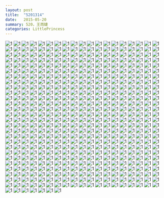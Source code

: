 ```yaml
---
layout: post
title:  "5201314"
date:   2015-05-20 
summary: 520，王雨婕
categories: LittlePrincess
---
```

![1](https://github.com/ironicstone/ironicstone.github.io/raw/master/image/movie-shots/1%20(1).jpg)
![1](https://github.com/ironicstone/ironicstone.github.io/raw/master/image/movie-shots/1%20(10).jpg)
![1](https://github.com/ironicstone/ironicstone.github.io/raw/master/image/movie-shots/1%20(100).jpg)
![1](https://github.com/ironicstone/ironicstone.github.io/raw/master/image/movie-shots/1%20(101).jpg)
![1](https://github.com/ironicstone/ironicstone.github.io/raw/master/image/movie-shots/1%20(102).jpg)
![1](https://github.com/ironicstone/ironicstone.github.io/raw/master/image/movie-shots/1%20(103).jpg)
![1](https://github.com/ironicstone/ironicstone.github.io/raw/master/image/movie-shots/1%20(104).jpg)
![1](https://github.com/ironicstone/ironicstone.github.io/raw/master/image/movie-shots/1%20(105).jpg)
![1](https://github.com/ironicstone/ironicstone.github.io/raw/master/image/movie-shots/1%20(106).jpg)
![1](https://github.com/ironicstone/ironicstone.github.io/raw/master/image/movie-shots/1%20(107).jpg)
![1](https://github.com/ironicstone/ironicstone.github.io/raw/master/image/movie-shots/1%20(108).jpg)
![1](https://github.com/ironicstone/ironicstone.github.io/raw/master/image/movie-shots/1%20(109).jpg)
![1](https://github.com/ironicstone/ironicstone.github.io/raw/master/image/movie-shots/1%20(11).jpg)
![1](https://github.com/ironicstone/ironicstone.github.io/raw/master/image/movie-shots/1%20(110).jpg)
![1](https://github.com/ironicstone/ironicstone.github.io/raw/master/image/movie-shots/1%20(111).jpg)
![1](https://github.com/ironicstone/ironicstone.github.io/raw/master/image/movie-shots/1%20(112).jpg)
![1](https://github.com/ironicstone/ironicstone.github.io/raw/master/image/movie-shots/1%20(113).jpg)
![1](https://github.com/ironicstone/ironicstone.github.io/raw/master/image/movie-shots/1%20(114).jpg)
![1](https://github.com/ironicstone/ironicstone.github.io/raw/master/image/movie-shots/1%20(115).jpg)
![1](https://github.com/ironicstone/ironicstone.github.io/raw/master/image/movie-shots/1%20(116).jpg)
![1](https://github.com/ironicstone/ironicstone.github.io/raw/master/image/movie-shots/1%20(117).jpg)
![1](https://github.com/ironicstone/ironicstone.github.io/raw/master/image/movie-shots/1%20(118).jpg)
![1](https://github.com/ironicstone/ironicstone.github.io/raw/master/image/movie-shots/1%20(119).jpg)
![1](https://github.com/ironicstone/ironicstone.github.io/raw/master/image/movie-shots/1%20(12).jpg)
![1](https://github.com/ironicstone/ironicstone.github.io/raw/master/image/movie-shots/1%20(120).jpg)
![1](https://github.com/ironicstone/ironicstone.github.io/raw/master/image/movie-shots/1%20(121).jpg)
![1](https://github.com/ironicstone/ironicstone.github.io/raw/master/image/movie-shots/1%20(122).jpg)
![1](https://github.com/ironicstone/ironicstone.github.io/raw/master/image/movie-shots/1%20(123).jpg)
![1](https://github.com/ironicstone/ironicstone.github.io/raw/master/image/movie-shots/1%20(124).jpg)
![1](https://github.com/ironicstone/ironicstone.github.io/raw/master/image/movie-shots/1%20(125).jpg)
![1](https://github.com/ironicstone/ironicstone.github.io/raw/master/image/movie-shots/1%20(126).jpg)
![1](https://github.com/ironicstone/ironicstone.github.io/raw/master/image/movie-shots/1%20(127).jpg)
![1](https://github.com/ironicstone/ironicstone.github.io/raw/master/image/movie-shots/1%20(128).jpg)
![1](https://github.com/ironicstone/ironicstone.github.io/raw/master/image/movie-shots/1%20(129).jpg)
![1](https://github.com/ironicstone/ironicstone.github.io/raw/master/image/movie-shots/1%20(13).jpg)
![1](https://github.com/ironicstone/ironicstone.github.io/raw/master/image/movie-shots/1%20(130).jpg)
![1](https://github.com/ironicstone/ironicstone.github.io/raw/master/image/movie-shots/1%20(131).jpg)
![1](https://github.com/ironicstone/ironicstone.github.io/raw/master/image/movie-shots/1%20(132).jpg)
![1](https://github.com/ironicstone/ironicstone.github.io/raw/master/image/movie-shots/1%20(133).jpg)
![1](https://github.com/ironicstone/ironicstone.github.io/raw/master/image/movie-shots/1%20(134).jpg)
![1](https://github.com/ironicstone/ironicstone.github.io/raw/master/image/movie-shots/1%20(135).jpg)
![1](https://github.com/ironicstone/ironicstone.github.io/raw/master/image/movie-shots/1%20(136).jpg)
![1](https://github.com/ironicstone/ironicstone.github.io/raw/master/image/movie-shots/1%20(137).jpg)
![1](https://github.com/ironicstone/ironicstone.github.io/raw/master/image/movie-shots/1%20(138).jpg)
![1](https://github.com/ironicstone/ironicstone.github.io/raw/master/image/movie-shots/1%20(139).jpg)
![1](https://github.com/ironicstone/ironicstone.github.io/raw/master/image/movie-shots/1%20(14).jpg)
![1](https://github.com/ironicstone/ironicstone.github.io/raw/master/image/movie-shots/1%20(140).jpg)
![1](https://github.com/ironicstone/ironicstone.github.io/raw/master/image/movie-shots/1%20(141).jpg)
![1](https://github.com/ironicstone/ironicstone.github.io/raw/master/image/movie-shots/1%20(142).jpg)
![1](https://github.com/ironicstone/ironicstone.github.io/raw/master/image/movie-shots/1%20(143).jpg)
![1](https://github.com/ironicstone/ironicstone.github.io/raw/master/image/movie-shots/1%20(144).jpg)
![1](https://github.com/ironicstone/ironicstone.github.io/raw/master/image/movie-shots/1%20(145).jpg)
![1](https://github.com/ironicstone/ironicstone.github.io/raw/master/image/movie-shots/1%20(146).jpg)
![1](https://github.com/ironicstone/ironicstone.github.io/raw/master/image/movie-shots/1%20(147).jpg)
![1](https://github.com/ironicstone/ironicstone.github.io/raw/master/image/movie-shots/1%20(148).jpg)
![1](https://github.com/ironicstone/ironicstone.github.io/raw/master/image/movie-shots/1%20(149).jpg)
![1](https://github.com/ironicstone/ironicstone.github.io/raw/master/image/movie-shots/1%20(15).jpg)
![1](https://github.com/ironicstone/ironicstone.github.io/raw/master/image/movie-shots/1%20(150).jpg)
![1](https://github.com/ironicstone/ironicstone.github.io/raw/master/image/movie-shots/1%20(151).jpg)
![1](https://github.com/ironicstone/ironicstone.github.io/raw/master/image/movie-shots/1%20(152).jpg)
![1](https://github.com/ironicstone/ironicstone.github.io/raw/master/image/movie-shots/1%20(153).jpg)
![1](https://github.com/ironicstone/ironicstone.github.io/raw/master/image/movie-shots/1%20(154).jpg)
![1](https://github.com/ironicstone/ironicstone.github.io/raw/master/image/movie-shots/1%20(155).jpg)
![1](https://github.com/ironicstone/ironicstone.github.io/raw/master/image/movie-shots/1%20(156).jpg)
![1](https://github.com/ironicstone/ironicstone.github.io/raw/master/image/movie-shots/1%20(157).jpg)
![1](https://github.com/ironicstone/ironicstone.github.io/raw/master/image/movie-shots/1%20(158).jpg)
![1](https://github.com/ironicstone/ironicstone.github.io/raw/master/image/movie-shots/1%20(159).jpg)
![1](https://github.com/ironicstone/ironicstone.github.io/raw/master/image/movie-shots/1%20(16).jpg)
![1](https://github.com/ironicstone/ironicstone.github.io/raw/master/image/movie-shots/1%20(160).jpg)
![1](https://github.com/ironicstone/ironicstone.github.io/raw/master/image/movie-shots/1%20(161).jpg)
![1](https://github.com/ironicstone/ironicstone.github.io/raw/master/image/movie-shots/1%20(162).jpg)
![1](https://github.com/ironicstone/ironicstone.github.io/raw/master/image/movie-shots/1%20(163).jpg)
![1](https://github.com/ironicstone/ironicstone.github.io/raw/master/image/movie-shots/1%20(164).jpg)
![1](https://github.com/ironicstone/ironicstone.github.io/raw/master/image/movie-shots/1%20(165).jpg)
![1](https://github.com/ironicstone/ironicstone.github.io/raw/master/image/movie-shots/1%20(166).jpg)
![1](https://github.com/ironicstone/ironicstone.github.io/raw/master/image/movie-shots/1%20(167).jpg)
![1](https://github.com/ironicstone/ironicstone.github.io/raw/master/image/movie-shots/1%20(168).jpg)
![1](https://github.com/ironicstone/ironicstone.github.io/raw/master/image/movie-shots/1%20(169).jpg)
![1](https://github.com/ironicstone/ironicstone.github.io/raw/master/image/movie-shots/1%20(17).jpg)
![1](https://github.com/ironicstone/ironicstone.github.io/raw/master/image/movie-shots/1%20(170).jpg)
![1](https://github.com/ironicstone/ironicstone.github.io/raw/master/image/movie-shots/1%20(171).jpg)
![1](https://github.com/ironicstone/ironicstone.github.io/raw/master/image/movie-shots/1%20(172).jpg)
![1](https://github.com/ironicstone/ironicstone.github.io/raw/master/image/movie-shots/1%20(173).jpg)
![1](https://github.com/ironicstone/ironicstone.github.io/raw/master/image/movie-shots/1%20(174).jpg)
![1](https://github.com/ironicstone/ironicstone.github.io/raw/master/image/movie-shots/1%20(175).jpg)
![1](https://github.com/ironicstone/ironicstone.github.io/raw/master/image/movie-shots/1%20(176).jpg)
![1](https://github.com/ironicstone/ironicstone.github.io/raw/master/image/movie-shots/1%20(177).jpg)
![1](https://github.com/ironicstone/ironicstone.github.io/raw/master/image/movie-shots/1%20(178).jpg)
![1](https://github.com/ironicstone/ironicstone.github.io/raw/master/image/movie-shots/1%20(179).jpg)
![1](https://github.com/ironicstone/ironicstone.github.io/raw/master/image/movie-shots/1%20(18).jpg)
![1](https://github.com/ironicstone/ironicstone.github.io/raw/master/image/movie-shots/1%20(180).jpg)
![1](https://github.com/ironicstone/ironicstone.github.io/raw/master/image/movie-shots/1%20(181).jpg)
![1](https://github.com/ironicstone/ironicstone.github.io/raw/master/image/movie-shots/1%20(182).jpg)
![1](https://github.com/ironicstone/ironicstone.github.io/raw/master/image/movie-shots/1%20(183).jpg)
![1](https://github.com/ironicstone/ironicstone.github.io/raw/master/image/movie-shots/1%20(184).jpg)
![1](https://github.com/ironicstone/ironicstone.github.io/raw/master/image/movie-shots/1%20(185).jpg)
![1](https://github.com/ironicstone/ironicstone.github.io/raw/master/image/movie-shots/1%20(186).jpg)
![1](https://github.com/ironicstone/ironicstone.github.io/raw/master/image/movie-shots/1%20(187).jpg)
![1](https://github.com/ironicstone/ironicstone.github.io/raw/master/image/movie-shots/1%20(188).jpg)
![1](https://github.com/ironicstone/ironicstone.github.io/raw/master/image/movie-shots/1%20(189).jpg)
![1](https://github.com/ironicstone/ironicstone.github.io/raw/master/image/movie-shots/1%20(19).jpg)
![1](https://github.com/ironicstone/ironicstone.github.io/raw/master/image/movie-shots/1%20(190).jpg)
![1](https://github.com/ironicstone/ironicstone.github.io/raw/master/image/movie-shots/1%20(191).jpg)
![1](https://github.com/ironicstone/ironicstone.github.io/raw/master/image/movie-shots/1%20(192).jpg)
![1](https://github.com/ironicstone/ironicstone.github.io/raw/master/image/movie-shots/1%20(193).jpg)
![1](https://github.com/ironicstone/ironicstone.github.io/raw/master/image/movie-shots/1%20(194).jpg)
![1](https://github.com/ironicstone/ironicstone.github.io/raw/master/image/movie-shots/1%20(195).jpg)
![1](https://github.com/ironicstone/ironicstone.github.io/raw/master/image/movie-shots/1%20(196).jpg)
![1](https://github.com/ironicstone/ironicstone.github.io/raw/master/image/movie-shots/1%20(197).jpg)
![1](https://github.com/ironicstone/ironicstone.github.io/raw/master/image/movie-shots/1%20(198).jpg)
![1](https://github.com/ironicstone/ironicstone.github.io/raw/master/image/movie-shots/1%20(199).jpg)
![1](https://github.com/ironicstone/ironicstone.github.io/raw/master/image/movie-shots/1%20(2).jpg)
![1](https://github.com/ironicstone/ironicstone.github.io/raw/master/image/movie-shots/1%20(20).jpg)
![1](https://github.com/ironicstone/ironicstone.github.io/raw/master/image/movie-shots/1%20(200).jpg)
![1](https://github.com/ironicstone/ironicstone.github.io/raw/master/image/movie-shots/1%20(201).jpg)
![1](https://github.com/ironicstone/ironicstone.github.io/raw/master/image/movie-shots/1%20(202).jpg)
![1](https://github.com/ironicstone/ironicstone.github.io/raw/master/image/movie-shots/1%20(203).jpg)
![1](https://github.com/ironicstone/ironicstone.github.io/raw/master/image/movie-shots/1%20(204).jpg)
![1](https://github.com/ironicstone/ironicstone.github.io/raw/master/image/movie-shots/1%20(205).jpg)
![1](https://github.com/ironicstone/ironicstone.github.io/raw/master/image/movie-shots/1%20(206).jpg)
![1](https://github.com/ironicstone/ironicstone.github.io/raw/master/image/movie-shots/1%20(207).jpg)
![1](https://github.com/ironicstone/ironicstone.github.io/raw/master/image/movie-shots/1%20(208).jpg)
![1](https://github.com/ironicstone/ironicstone.github.io/raw/master/image/movie-shots/1%20(209).jpg)
![1](https://github.com/ironicstone/ironicstone.github.io/raw/master/image/movie-shots/1%20(21).jpg)
![1](https://github.com/ironicstone/ironicstone.github.io/raw/master/image/movie-shots/1%20(210).jpg)
![1](https://github.com/ironicstone/ironicstone.github.io/raw/master/image/movie-shots/1%20(211).jpg)
![1](https://github.com/ironicstone/ironicstone.github.io/raw/master/image/movie-shots/1%20(212).jpg)
![1](https://github.com/ironicstone/ironicstone.github.io/raw/master/image/movie-shots/1%20(213).jpg)
![1](https://github.com/ironicstone/ironicstone.github.io/raw/master/image/movie-shots/1%20(214).jpg)
![1](https://github.com/ironicstone/ironicstone.github.io/raw/master/image/movie-shots/1%20(215).jpg)
![1](https://github.com/ironicstone/ironicstone.github.io/raw/master/image/movie-shots/1%20(216).jpg)
![1](https://github.com/ironicstone/ironicstone.github.io/raw/master/image/movie-shots/1%20(217).jpg)
![1](https://github.com/ironicstone/ironicstone.github.io/raw/master/image/movie-shots/1%20(218).jpg)
![1](https://github.com/ironicstone/ironicstone.github.io/raw/master/image/movie-shots/1%20(219).jpg)
![1](https://github.com/ironicstone/ironicstone.github.io/raw/master/image/movie-shots/1%20(22).jpg)
![1](https://github.com/ironicstone/ironicstone.github.io/raw/master/image/movie-shots/1%20(220).jpg)
![1](https://github.com/ironicstone/ironicstone.github.io/raw/master/image/movie-shots/1%20(221).jpg)
![1](https://github.com/ironicstone/ironicstone.github.io/raw/master/image/movie-shots/1%20(222).jpg)
![1](https://github.com/ironicstone/ironicstone.github.io/raw/master/image/movie-shots/1%20(223).jpg)
![1](https://github.com/ironicstone/ironicstone.github.io/raw/master/image/movie-shots/1%20(224).jpg)
![1](https://github.com/ironicstone/ironicstone.github.io/raw/master/image/movie-shots/1%20(225).jpg)
![1](https://github.com/ironicstone/ironicstone.github.io/raw/master/image/movie-shots/1%20(226).jpg)
![1](https://github.com/ironicstone/ironicstone.github.io/raw/master/image/movie-shots/1%20(227).jpg)
![1](https://github.com/ironicstone/ironicstone.github.io/raw/master/image/movie-shots/1%20(228).jpg)
![1](https://github.com/ironicstone/ironicstone.github.io/raw/master/image/movie-shots/1%20(229).jpg)
![1](https://github.com/ironicstone/ironicstone.github.io/raw/master/image/movie-shots/1%20(23).jpg)
![1](https://github.com/ironicstone/ironicstone.github.io/raw/master/image/movie-shots/1%20(230).jpg)
![1](https://github.com/ironicstone/ironicstone.github.io/raw/master/image/movie-shots/1%20(231).jpg)
![1](https://github.com/ironicstone/ironicstone.github.io/raw/master/image/movie-shots/1%20(232).jpg)
![1](https://github.com/ironicstone/ironicstone.github.io/raw/master/image/movie-shots/1%20(233).jpg)
![1](https://github.com/ironicstone/ironicstone.github.io/raw/master/image/movie-shots/1%20(234).jpg)
![1](https://github.com/ironicstone/ironicstone.github.io/raw/master/image/movie-shots/1%20(235).jpg)
![1](https://github.com/ironicstone/ironicstone.github.io/raw/master/image/movie-shots/1%20(236).jpg)
![1](https://github.com/ironicstone/ironicstone.github.io/raw/master/image/movie-shots/1%20(237).jpg)
![1](https://github.com/ironicstone/ironicstone.github.io/raw/master/image/movie-shots/1%20(238).jpg)
![1](https://github.com/ironicstone/ironicstone.github.io/raw/master/image/movie-shots/1%20(239).jpg)
![1](https://github.com/ironicstone/ironicstone.github.io/raw/master/image/movie-shots/1%20(24).jpg)
![1](https://github.com/ironicstone/ironicstone.github.io/raw/master/image/movie-shots/1%20(240).jpg)
![1](https://github.com/ironicstone/ironicstone.github.io/raw/master/image/movie-shots/1%20(241).jpg)
![1](https://github.com/ironicstone/ironicstone.github.io/raw/master/image/movie-shots/1%20(242).jpg)
![1](https://github.com/ironicstone/ironicstone.github.io/raw/master/image/movie-shots/1%20(243).jpg)
![1](https://github.com/ironicstone/ironicstone.github.io/raw/master/image/movie-shots/1%20(244).jpg)
![1](https://github.com/ironicstone/ironicstone.github.io/raw/master/image/movie-shots/1%20(245).jpg)
![1](https://github.com/ironicstone/ironicstone.github.io/raw/master/image/movie-shots/1%20(246).jpg)
![1](https://github.com/ironicstone/ironicstone.github.io/raw/master/image/movie-shots/1%20(247).jpg)
![1](https://github.com/ironicstone/ironicstone.github.io/raw/master/image/movie-shots/1%20(248).jpg)
![1](https://github.com/ironicstone/ironicstone.github.io/raw/master/image/movie-shots/1%20(249).jpg)
![1](https://github.com/ironicstone/ironicstone.github.io/raw/master/image/movie-shots/1%20(25).jpg)
![1](https://github.com/ironicstone/ironicstone.github.io/raw/master/image/movie-shots/1%20(250).jpg)
![1](https://github.com/ironicstone/ironicstone.github.io/raw/master/image/movie-shots/1%20(251).jpg)
![1](https://github.com/ironicstone/ironicstone.github.io/raw/master/image/movie-shots/1%20(252).jpg)
![1](https://github.com/ironicstone/ironicstone.github.io/raw/master/image/movie-shots/1%20(253).jpg)
![1](https://github.com/ironicstone/ironicstone.github.io/raw/master/image/movie-shots/1%20(254).jpg)
![1](https://github.com/ironicstone/ironicstone.github.io/raw/master/image/movie-shots/1%20(255).jpg)
![1](https://github.com/ironicstone/ironicstone.github.io/raw/master/image/movie-shots/1%20(256).jpg)
![1](https://github.com/ironicstone/ironicstone.github.io/raw/master/image/movie-shots/1%20(257).jpg)
![1](https://github.com/ironicstone/ironicstone.github.io/raw/master/image/movie-shots/1%20(258).jpg)
![1](https://github.com/ironicstone/ironicstone.github.io/raw/master/image/movie-shots/1%20(259).jpg)
![1](https://github.com/ironicstone/ironicstone.github.io/raw/master/image/movie-shots/1%20(26).jpg)
![1](https://github.com/ironicstone/ironicstone.github.io/raw/master/image/movie-shots/1%20(260).jpg)
![1](https://github.com/ironicstone/ironicstone.github.io/raw/master/image/movie-shots/1%20(261).jpg)
![1](https://github.com/ironicstone/ironicstone.github.io/raw/master/image/movie-shots/1%20(262).jpg)
![1](https://github.com/ironicstone/ironicstone.github.io/raw/master/image/movie-shots/1%20(263).jpg)
![1](https://github.com/ironicstone/ironicstone.github.io/raw/master/image/movie-shots/1%20(264).jpg)
![1](https://github.com/ironicstone/ironicstone.github.io/raw/master/image/movie-shots/1%20(265).jpg)
![1](https://github.com/ironicstone/ironicstone.github.io/raw/master/image/movie-shots/1%20(266).jpg)
![1](https://github.com/ironicstone/ironicstone.github.io/raw/master/image/movie-shots/1%20(267).jpg)
![1](https://github.com/ironicstone/ironicstone.github.io/raw/master/image/movie-shots/1%20(268).jpg)
![1](https://github.com/ironicstone/ironicstone.github.io/raw/master/image/movie-shots/1%20(269).jpg)
![1](https://github.com/ironicstone/ironicstone.github.io/raw/master/image/movie-shots/1%20(27).jpg)
![1](https://github.com/ironicstone/ironicstone.github.io/raw/master/image/movie-shots/1%20(270).jpg)
![1](https://github.com/ironicstone/ironicstone.github.io/raw/master/image/movie-shots/1%20(271).jpg)
![1](https://github.com/ironicstone/ironicstone.github.io/raw/master/image/movie-shots/1%20(272).jpg)
![1](https://github.com/ironicstone/ironicstone.github.io/raw/master/image/movie-shots/1%20(273).jpg)
![1](https://github.com/ironicstone/ironicstone.github.io/raw/master/image/movie-shots/1%20(274).jpg)
![1](https://github.com/ironicstone/ironicstone.github.io/raw/master/image/movie-shots/1%20(275).jpg)
![1](https://github.com/ironicstone/ironicstone.github.io/raw/master/image/movie-shots/1%20(276).jpg)
![1](https://github.com/ironicstone/ironicstone.github.io/raw/master/image/movie-shots/1%20(277).jpg)
![1](https://github.com/ironicstone/ironicstone.github.io/raw/master/image/movie-shots/1%20(278).jpg)
![1](https://github.com/ironicstone/ironicstone.github.io/raw/master/image/movie-shots/1%20(279).jpg)
![1](https://github.com/ironicstone/ironicstone.github.io/raw/master/image/movie-shots/1%20(28).jpg)
![1](https://github.com/ironicstone/ironicstone.github.io/raw/master/image/movie-shots/1%20(280).jpg)
![1](https://github.com/ironicstone/ironicstone.github.io/raw/master/image/movie-shots/1%20(281).jpg)
![1](https://github.com/ironicstone/ironicstone.github.io/raw/master/image/movie-shots/1%20(282).jpg)
![1](https://github.com/ironicstone/ironicstone.github.io/raw/master/image/movie-shots/1%20(283).jpg)
![1](https://github.com/ironicstone/ironicstone.github.io/raw/master/image/movie-shots/1%20(284).jpg)
![1](https://github.com/ironicstone/ironicstone.github.io/raw/master/image/movie-shots/1%20(285).jpg)
![1](https://github.com/ironicstone/ironicstone.github.io/raw/master/image/movie-shots/1%20(286).jpg)
![1](https://github.com/ironicstone/ironicstone.github.io/raw/master/image/movie-shots/1%20(287).jpg)
![1](https://github.com/ironicstone/ironicstone.github.io/raw/master/image/movie-shots/1%20(288).jpg)
![1](https://github.com/ironicstone/ironicstone.github.io/raw/master/image/movie-shots/1%20(289).jpg)
![1](https://github.com/ironicstone/ironicstone.github.io/raw/master/image/movie-shots/1%20(29).jpg)
![1](https://github.com/ironicstone/ironicstone.github.io/raw/master/image/movie-shots/1%20(290).jpg)
![1](https://github.com/ironicstone/ironicstone.github.io/raw/master/image/movie-shots/1%20(291).jpg)
![1](https://github.com/ironicstone/ironicstone.github.io/raw/master/image/movie-shots/1%20(292).jpg)
![1](https://github.com/ironicstone/ironicstone.github.io/raw/master/image/movie-shots/1%20(293).jpg)
![1](https://github.com/ironicstone/ironicstone.github.io/raw/master/image/movie-shots/1%20(294).jpg)
![1](https://github.com/ironicstone/ironicstone.github.io/raw/master/image/movie-shots/1%20(295).jpg)
![1](https://github.com/ironicstone/ironicstone.github.io/raw/master/image/movie-shots/1%20(296).jpg)
![1](https://github.com/ironicstone/ironicstone.github.io/raw/master/image/movie-shots/1%20(297).jpg)
![1](https://github.com/ironicstone/ironicstone.github.io/raw/master/image/movie-shots/1%20(298).jpg)
![1](https://github.com/ironicstone/ironicstone.github.io/raw/master/image/movie-shots/1%20(299).jpg)
![1](https://github.com/ironicstone/ironicstone.github.io/raw/master/image/movie-shots/1%20(3).jpg)
![1](https://github.com/ironicstone/ironicstone.github.io/raw/master/image/movie-shots/1%20(30).jpg)
![1](https://github.com/ironicstone/ironicstone.github.io/raw/master/image/movie-shots/1%20(300).jpg)
![1](https://github.com/ironicstone/ironicstone.github.io/raw/master/image/movie-shots/1%20(301).jpg)
![1](https://github.com/ironicstone/ironicstone.github.io/raw/master/image/movie-shots/1%20(302).jpg)
![1](https://github.com/ironicstone/ironicstone.github.io/raw/master/image/movie-shots/1%20(303).jpg)
![1](https://github.com/ironicstone/ironicstone.github.io/raw/master/image/movie-shots/1%20(304).jpg)
![1](https://github.com/ironicstone/ironicstone.github.io/raw/master/image/movie-shots/1%20(305).jpg)
![1](https://github.com/ironicstone/ironicstone.github.io/raw/master/image/movie-shots/1%20(306).jpg)
![1](https://github.com/ironicstone/ironicstone.github.io/raw/master/image/movie-shots/1%20(307).jpg)
![1](https://github.com/ironicstone/ironicstone.github.io/raw/master/image/movie-shots/1%20(308).jpg)
![1](https://github.com/ironicstone/ironicstone.github.io/raw/master/image/movie-shots/1%20(309).jpg)
![1](https://github.com/ironicstone/ironicstone.github.io/raw/master/image/movie-shots/1%20(31).jpg)
![1](https://github.com/ironicstone/ironicstone.github.io/raw/master/image/movie-shots/1%20(310).jpg)
![1](https://github.com/ironicstone/ironicstone.github.io/raw/master/image/movie-shots/1%20(311).jpg)
![1](https://github.com/ironicstone/ironicstone.github.io/raw/master/image/movie-shots/1%20(312).jpg)
![1](https://github.com/ironicstone/ironicstone.github.io/raw/master/image/movie-shots/1%20(313).jpg)
![1](https://github.com/ironicstone/ironicstone.github.io/raw/master/image/movie-shots/1%20(314).jpg)
![1](https://github.com/ironicstone/ironicstone.github.io/raw/master/image/movie-shots/1%20(315).jpg)
![1](https://github.com/ironicstone/ironicstone.github.io/raw/master/image/movie-shots/1%20(316).jpg)
![1](https://github.com/ironicstone/ironicstone.github.io/raw/master/image/movie-shots/1%20(317).jpg)
![1](https://github.com/ironicstone/ironicstone.github.io/raw/master/image/movie-shots/1%20(318).jpg)
![1](https://github.com/ironicstone/ironicstone.github.io/raw/master/image/movie-shots/1%20(319).jpg)
![1](https://github.com/ironicstone/ironicstone.github.io/raw/master/image/movie-shots/1%20(32).jpg)
![1](https://github.com/ironicstone/ironicstone.github.io/raw/master/image/movie-shots/1%20(320).jpg)
![1](https://github.com/ironicstone/ironicstone.github.io/raw/master/image/movie-shots/1%20(321).jpg)
![1](https://github.com/ironicstone/ironicstone.github.io/raw/master/image/movie-shots/1%20(322).jpg)
![1](https://github.com/ironicstone/ironicstone.github.io/raw/master/image/movie-shots/1%20(323).jpg)
![1](https://github.com/ironicstone/ironicstone.github.io/raw/master/image/movie-shots/1%20(324).jpg)
![1](https://github.com/ironicstone/ironicstone.github.io/raw/master/image/movie-shots/1%20(325).jpg)
![1](https://github.com/ironicstone/ironicstone.github.io/raw/master/image/movie-shots/1%20(326).jpg)
![1](https://github.com/ironicstone/ironicstone.github.io/raw/master/image/movie-shots/1%20(327).jpg)
![1](https://github.com/ironicstone/ironicstone.github.io/raw/master/image/movie-shots/1%20(328).jpg)
![1](https://github.com/ironicstone/ironicstone.github.io/raw/master/image/movie-shots/1%20(329).jpg)
![1](https://github.com/ironicstone/ironicstone.github.io/raw/master/image/movie-shots/1%20(33).jpg)
![1](https://github.com/ironicstone/ironicstone.github.io/raw/master/image/movie-shots/1%20(330).jpg)
![1](https://github.com/ironicstone/ironicstone.github.io/raw/master/image/movie-shots/1%20(331).jpg)
![1](https://github.com/ironicstone/ironicstone.github.io/raw/master/image/movie-shots/1%20(332).jpg)
![1](https://github.com/ironicstone/ironicstone.github.io/raw/master/image/movie-shots/1%20(333).jpg)
![1](https://github.com/ironicstone/ironicstone.github.io/raw/master/image/movie-shots/1%20(334).jpg)
![1](https://github.com/ironicstone/ironicstone.github.io/raw/master/image/movie-shots/1%20(335).jpg)
![1](https://github.com/ironicstone/ironicstone.github.io/raw/master/image/movie-shots/1%20(336).jpg)
![1](https://github.com/ironicstone/ironicstone.github.io/raw/master/image/movie-shots/1%20(337).jpg)
![1](https://github.com/ironicstone/ironicstone.github.io/raw/master/image/movie-shots/1%20(338).jpg)
![1](https://github.com/ironicstone/ironicstone.github.io/raw/master/image/movie-shots/1%20(339).jpg)
![1](https://github.com/ironicstone/ironicstone.github.io/raw/master/image/movie-shots/1%20(34).jpg)
![1](https://github.com/ironicstone/ironicstone.github.io/raw/master/image/movie-shots/1%20(340).jpg)
![1](https://github.com/ironicstone/ironicstone.github.io/raw/master/image/movie-shots/1%20(341).jpg)
![1](https://github.com/ironicstone/ironicstone.github.io/raw/master/image/movie-shots/1%20(342).jpg)
![1](https://github.com/ironicstone/ironicstone.github.io/raw/master/image/movie-shots/1%20(343).jpg)
![1](https://github.com/ironicstone/ironicstone.github.io/raw/master/image/movie-shots/1%20(344).jpg)
![1](https://github.com/ironicstone/ironicstone.github.io/raw/master/image/movie-shots/1%20(345).jpg)
![1](https://github.com/ironicstone/ironicstone.github.io/raw/master/image/movie-shots/1%20(346).jpg)
![1](https://github.com/ironicstone/ironicstone.github.io/raw/master/image/movie-shots/1%20(347).jpg)
![1](https://github.com/ironicstone/ironicstone.github.io/raw/master/image/movie-shots/1%20(348).jpg)
![1](https://github.com/ironicstone/ironicstone.github.io/raw/master/image/movie-shots/1%20(349).jpg)
![1](https://github.com/ironicstone/ironicstone.github.io/raw/master/image/movie-shots/1%20(35).jpg)
![1](https://github.com/ironicstone/ironicstone.github.io/raw/master/image/movie-shots/1%20(350).jpg)
![1](https://github.com/ironicstone/ironicstone.github.io/raw/master/image/movie-shots/1%20(351).jpg)
![1](https://github.com/ironicstone/ironicstone.github.io/raw/master/image/movie-shots/1%20(352).jpg)
![1](https://github.com/ironicstone/ironicstone.github.io/raw/master/image/movie-shots/1%20(353).jpg)
![1](https://github.com/ironicstone/ironicstone.github.io/raw/master/image/movie-shots/1%20(354).jpg)
![1](https://github.com/ironicstone/ironicstone.github.io/raw/master/image/movie-shots/1%20(355).jpg)
![1](https://github.com/ironicstone/ironicstone.github.io/raw/master/image/movie-shots/1%20(356).jpg)
![1](https://github.com/ironicstone/ironicstone.github.io/raw/master/image/movie-shots/1%20(357).jpg)
![1](https://github.com/ironicstone/ironicstone.github.io/raw/master/image/movie-shots/1%20(358).jpg)
![1](https://github.com/ironicstone/ironicstone.github.io/raw/master/image/movie-shots/1%20(359).jpg)
![1](https://github.com/ironicstone/ironicstone.github.io/raw/master/image/movie-shots/1%20(36).jpg)
![1](https://github.com/ironicstone/ironicstone.github.io/raw/master/image/movie-shots/1%20(360).jpg)
![1](https://github.com/ironicstone/ironicstone.github.io/raw/master/image/movie-shots/1%20(361).jpg)
![1](https://github.com/ironicstone/ironicstone.github.io/raw/master/image/movie-shots/1%20(362).jpg)
![1](https://github.com/ironicstone/ironicstone.github.io/raw/master/image/movie-shots/1%20(363).jpg)
![1](https://github.com/ironicstone/ironicstone.github.io/raw/master/image/movie-shots/1%20(364).jpg)
![1](https://github.com/ironicstone/ironicstone.github.io/raw/master/image/movie-shots/1%20(365).jpg)
![1](https://github.com/ironicstone/ironicstone.github.io/raw/master/image/movie-shots/1%20(366).jpg)
![1](https://github.com/ironicstone/ironicstone.github.io/raw/master/image/movie-shots/1%20(367).jpg)
![1](https://github.com/ironicstone/ironicstone.github.io/raw/master/image/movie-shots/1%20(368).jpg)
![1](https://github.com/ironicstone/ironicstone.github.io/raw/master/image/movie-shots/1%20(369).jpg)
![1](https://github.com/ironicstone/ironicstone.github.io/raw/master/image/movie-shots/1%20(37).jpg)
![1](https://github.com/ironicstone/ironicstone.github.io/raw/master/image/movie-shots/1%20(370).jpg)
![1](https://github.com/ironicstone/ironicstone.github.io/raw/master/image/movie-shots/1%20(371).jpg)
![1](https://github.com/ironicstone/ironicstone.github.io/raw/master/image/movie-shots/1%20(372).jpg)
![1](https://github.com/ironicstone/ironicstone.github.io/raw/master/image/movie-shots/1%20(373).jpg)
![1](https://github.com/ironicstone/ironicstone.github.io/raw/master/image/movie-shots/1%20(374).jpg)
![1](https://github.com/ironicstone/ironicstone.github.io/raw/master/image/movie-shots/1%20(375).jpg)
![1](https://github.com/ironicstone/ironicstone.github.io/raw/master/image/movie-shots/1%20(376).jpg)
![1](https://github.com/ironicstone/ironicstone.github.io/raw/master/image/movie-shots/1%20(377).jpg)
![1](https://github.com/ironicstone/ironicstone.github.io/raw/master/image/movie-shots/1%20(378).jpg)
![1](https://github.com/ironicstone/ironicstone.github.io/raw/master/image/movie-shots/1%20(379).jpg)
![1](https://github.com/ironicstone/ironicstone.github.io/raw/master/image/movie-shots/1%20(38).jpg)
![1](https://github.com/ironicstone/ironicstone.github.io/raw/master/image/movie-shots/1%20(380).jpg)
![1](https://github.com/ironicstone/ironicstone.github.io/raw/master/image/movie-shots/1%20(381).jpg)
![1](https://github.com/ironicstone/ironicstone.github.io/raw/master/image/movie-shots/1%20(382).jpg)
![1](https://github.com/ironicstone/ironicstone.github.io/raw/master/image/movie-shots/1%20(383).jpg)
![1](https://github.com/ironicstone/ironicstone.github.io/raw/master/image/movie-shots/1%20(384).jpg)
![1](https://github.com/ironicstone/ironicstone.github.io/raw/master/image/movie-shots/1%20(385).jpg)
![1](https://github.com/ironicstone/ironicstone.github.io/raw/master/image/movie-shots/1%20(386).jpg)
![1](https://github.com/ironicstone/ironicstone.github.io/raw/master/image/movie-shots/1%20(387).jpg)
![1](https://github.com/ironicstone/ironicstone.github.io/raw/master/image/movie-shots/1%20(388).jpg)
![1](https://github.com/ironicstone/ironicstone.github.io/raw/master/image/movie-shots/1%20(389).jpg)
![1](https://github.com/ironicstone/ironicstone.github.io/raw/master/image/movie-shots/1%20(39).jpg)
![1](https://github.com/ironicstone/ironicstone.github.io/raw/master/image/movie-shots/1%20(390).jpg)
![1](https://github.com/ironicstone/ironicstone.github.io/raw/master/image/movie-shots/1%20(391).jpg)
![1](https://github.com/ironicstone/ironicstone.github.io/raw/master/image/movie-shots/1%20(392).jpg)
![1](https://github.com/ironicstone/ironicstone.github.io/raw/master/image/movie-shots/1%20(393).jpg)
![1](https://github.com/ironicstone/ironicstone.github.io/raw/master/image/movie-shots/1%20(394).jpg)
![1](https://github.com/ironicstone/ironicstone.github.io/raw/master/image/movie-shots/1%20(395).jpg)
![1](https://github.com/ironicstone/ironicstone.github.io/raw/master/image/movie-shots/1%20(396).jpg)
![1](https://github.com/ironicstone/ironicstone.github.io/raw/master/image/movie-shots/1%20(397).jpg)
![1](https://github.com/ironicstone/ironicstone.github.io/raw/master/image/movie-shots/1%20(398).jpg)
![1](https://github.com/ironicstone/ironicstone.github.io/raw/master/image/movie-shots/1%20(399).jpg)
![1](https://github.com/ironicstone/ironicstone.github.io/raw/master/image/movie-shots/1%20(4).jpg)
![1](https://github.com/ironicstone/ironicstone.github.io/raw/master/image/movie-shots/1%20(40).jpg)
![1](https://github.com/ironicstone/ironicstone.github.io/raw/master/image/movie-shots/1%20(400).jpg)
![1](https://github.com/ironicstone/ironicstone.github.io/raw/master/image/movie-shots/1%20(401).jpg)
![1](https://github.com/ironicstone/ironicstone.github.io/raw/master/image/movie-shots/1%20(402).jpg)
![1](https://github.com/ironicstone/ironicstone.github.io/raw/master/image/movie-shots/1%20(403).jpg)
![1](https://github.com/ironicstone/ironicstone.github.io/raw/master/image/movie-shots/1%20(404).jpg)
![1](https://github.com/ironicstone/ironicstone.github.io/raw/master/image/movie-shots/1%20(405).jpg)
![1](https://github.com/ironicstone/ironicstone.github.io/raw/master/image/movie-shots/1%20(406).jpg)
![1](https://github.com/ironicstone/ironicstone.github.io/raw/master/image/movie-shots/1%20(407).jpg)
![1](https://github.com/ironicstone/ironicstone.github.io/raw/master/image/movie-shots/1%20(408).jpg)
![1](https://github.com/ironicstone/ironicstone.github.io/raw/master/image/movie-shots/1%20(409).jpg)
![1](https://github.com/ironicstone/ironicstone.github.io/raw/master/image/movie-shots/1%20(41).jpg)
![1](https://github.com/ironicstone/ironicstone.github.io/raw/master/image/movie-shots/1%20(410).jpg)
![1](https://github.com/ironicstone/ironicstone.github.io/raw/master/image/movie-shots/1%20(411).jpg)
![1](https://github.com/ironicstone/ironicstone.github.io/raw/master/image/movie-shots/1%20(412).jpg)
![1](https://github.com/ironicstone/ironicstone.github.io/raw/master/image/movie-shots/1%20(413).jpg)
![1](https://github.com/ironicstone/ironicstone.github.io/raw/master/image/movie-shots/1%20(414).jpg)
![1](https://github.com/ironicstone/ironicstone.github.io/raw/master/image/movie-shots/1%20(415).jpg)
![1](https://github.com/ironicstone/ironicstone.github.io/raw/master/image/movie-shots/1%20(416).jpg)
![1](https://github.com/ironicstone/ironicstone.github.io/raw/master/image/movie-shots/1%20(417).jpg)
![1](https://github.com/ironicstone/ironicstone.github.io/raw/master/image/movie-shots/1%20(418).jpg)
![1](https://github.com/ironicstone/ironicstone.github.io/raw/master/image/movie-shots/1%20(419).jpg)
![1](https://github.com/ironicstone/ironicstone.github.io/raw/master/image/movie-shots/1%20(42).jpg)
![1](https://github.com/ironicstone/ironicstone.github.io/raw/master/image/movie-shots/1%20(420).jpg)
![1](https://github.com/ironicstone/ironicstone.github.io/raw/master/image/movie-shots/1%20(421).jpg)
![1](https://github.com/ironicstone/ironicstone.github.io/raw/master/image/movie-shots/1%20(422).jpg)
![1](https://github.com/ironicstone/ironicstone.github.io/raw/master/image/movie-shots/1%20(423).jpg)
![1](https://github.com/ironicstone/ironicstone.github.io/raw/master/image/movie-shots/1%20(424).jpg)
![1](https://github.com/ironicstone/ironicstone.github.io/raw/master/image/movie-shots/1%20(425).jpg)
![1](https://github.com/ironicstone/ironicstone.github.io/raw/master/image/movie-shots/1%20(426).jpg)
![1](https://github.com/ironicstone/ironicstone.github.io/raw/master/image/movie-shots/1%20(427).jpg)
![1](https://github.com/ironicstone/ironicstone.github.io/raw/master/image/movie-shots/1%20(428).jpg)
![1](https://github.com/ironicstone/ironicstone.github.io/raw/master/image/movie-shots/1%20(429).jpg)
![1](https://github.com/ironicstone/ironicstone.github.io/raw/master/image/movie-shots/1%20(43).jpg)
![1](https://github.com/ironicstone/ironicstone.github.io/raw/master/image/movie-shots/1%20(430).jpg)
![1](https://github.com/ironicstone/ironicstone.github.io/raw/master/image/movie-shots/1%20(431).jpg)
![1](https://github.com/ironicstone/ironicstone.github.io/raw/master/image/movie-shots/1%20(432).jpg)
![1](https://github.com/ironicstone/ironicstone.github.io/raw/master/image/movie-shots/1%20(433).jpg)
![1](https://github.com/ironicstone/ironicstone.github.io/raw/master/image/movie-shots/1%20(434).jpg)
![1](https://github.com/ironicstone/ironicstone.github.io/raw/master/image/movie-shots/1%20(435).jpg)
![1](https://github.com/ironicstone/ironicstone.github.io/raw/master/image/movie-shots/1%20(436).jpg)
![1](https://github.com/ironicstone/ironicstone.github.io/raw/master/image/movie-shots/1%20(437).jpg)
![1](https://github.com/ironicstone/ironicstone.github.io/raw/master/image/movie-shots/1%20(438).jpg)
![1](https://github.com/ironicstone/ironicstone.github.io/raw/master/image/movie-shots/1%20(439).jpg)
![1](https://github.com/ironicstone/ironicstone.github.io/raw/master/image/movie-shots/1%20(44).jpg)
![1](https://github.com/ironicstone/ironicstone.github.io/raw/master/image/movie-shots/1%20(440).jpg)
![1](https://github.com/ironicstone/ironicstone.github.io/raw/master/image/movie-shots/1%20(441).jpg)
![1](https://github.com/ironicstone/ironicstone.github.io/raw/master/image/movie-shots/1%20(442).jpg)
![1](https://github.com/ironicstone/ironicstone.github.io/raw/master/image/movie-shots/1%20(443).jpg)
![1](https://github.com/ironicstone/ironicstone.github.io/raw/master/image/movie-shots/1%20(444).jpg)
![1](https://github.com/ironicstone/ironicstone.github.io/raw/master/image/movie-shots/1%20(445).jpg)
![1](https://github.com/ironicstone/ironicstone.github.io/raw/master/image/movie-shots/1%20(446).jpg)
![1](https://github.com/ironicstone/ironicstone.github.io/raw/master/image/movie-shots/1%20(447).jpg)
![1](https://github.com/ironicstone/ironicstone.github.io/raw/master/image/movie-shots/1%20(448).jpg)
![1](https://github.com/ironicstone/ironicstone.github.io/raw/master/image/movie-shots/1%20(449).jpg)
![1](https://github.com/ironicstone/ironicstone.github.io/raw/master/image/movie-shots/1%20(45).jpg)
![1](https://github.com/ironicstone/ironicstone.github.io/raw/master/image/movie-shots/1%20(450).jpg)
![1](https://github.com/ironicstone/ironicstone.github.io/raw/master/image/movie-shots/1%20(451).jpg)
![1](https://github.com/ironicstone/ironicstone.github.io/raw/master/image/movie-shots/1%20(452).jpg)
![1](https://github.com/ironicstone/ironicstone.github.io/raw/master/image/movie-shots/1%20(453).jpg)
![1](https://github.com/ironicstone/ironicstone.github.io/raw/master/image/movie-shots/1%20(454).jpg)
![1](https://github.com/ironicstone/ironicstone.github.io/raw/master/image/movie-shots/1%20(455).jpg)
![1](https://github.com/ironicstone/ironicstone.github.io/raw/master/image/movie-shots/1%20(456).jpg)
![1](https://github.com/ironicstone/ironicstone.github.io/raw/master/image/movie-shots/1%20(457).jpg)
![1](https://github.com/ironicstone/ironicstone.github.io/raw/master/image/movie-shots/1%20(458).jpg)
![1](https://github.com/ironicstone/ironicstone.github.io/raw/master/image/movie-shots/1%20(459).jpg)
![1](https://github.com/ironicstone/ironicstone.github.io/raw/master/image/movie-shots/1%20(46).jpg)
![1](https://github.com/ironicstone/ironicstone.github.io/raw/master/image/movie-shots/1%20(460).jpg)
![1](https://github.com/ironicstone/ironicstone.github.io/raw/master/image/movie-shots/1%20(461).jpg)
![1](https://github.com/ironicstone/ironicstone.github.io/raw/master/image/movie-shots/1%20(462).jpg)
![1](https://github.com/ironicstone/ironicstone.github.io/raw/master/image/movie-shots/1%20(463).jpg)
![1](https://github.com/ironicstone/ironicstone.github.io/raw/master/image/movie-shots/1%20(464).jpg)
![1](https://github.com/ironicstone/ironicstone.github.io/raw/master/image/movie-shots/1%20(465).jpg)
![1](https://github.com/ironicstone/ironicstone.github.io/raw/master/image/movie-shots/1%20(466).jpg)
![1](https://github.com/ironicstone/ironicstone.github.io/raw/master/image/movie-shots/1%20(467).jpg)
![1](https://github.com/ironicstone/ironicstone.github.io/raw/master/image/movie-shots/1%20(468).jpg)
![1](https://github.com/ironicstone/ironicstone.github.io/raw/master/image/movie-shots/1%20(469).jpg)
![1](https://github.com/ironicstone/ironicstone.github.io/raw/master/image/movie-shots/1%20(47).jpg)
![1](https://github.com/ironicstone/ironicstone.github.io/raw/master/image/movie-shots/1%20(470).jpg)
![1](https://github.com/ironicstone/ironicstone.github.io/raw/master/image/movie-shots/1%20(471).jpg)
![1](https://github.com/ironicstone/ironicstone.github.io/raw/master/image/movie-shots/1%20(472).jpg)
![1](https://github.com/ironicstone/ironicstone.github.io/raw/master/image/movie-shots/1%20(473).jpg)
![1](https://github.com/ironicstone/ironicstone.github.io/raw/master/image/movie-shots/1%20(474).jpg)
![1](https://github.com/ironicstone/ironicstone.github.io/raw/master/image/movie-shots/1%20(475).jpg)
![1](https://github.com/ironicstone/ironicstone.github.io/raw/master/image/movie-shots/1%20(476).jpg)
![1](https://github.com/ironicstone/ironicstone.github.io/raw/master/image/movie-shots/1%20(477).jpg)
![1](https://github.com/ironicstone/ironicstone.github.io/raw/master/image/movie-shots/1%20(478).jpg)
![1](https://github.com/ironicstone/ironicstone.github.io/raw/master/image/movie-shots/1%20(479).jpg)
![1](https://github.com/ironicstone/ironicstone.github.io/raw/master/image/movie-shots/1%20(48).jpg)
![1](https://github.com/ironicstone/ironicstone.github.io/raw/master/image/movie-shots/1%20(480).jpg)
![1](https://github.com/ironicstone/ironicstone.github.io/raw/master/image/movie-shots/1%20(481).jpg)
![1](https://github.com/ironicstone/ironicstone.github.io/raw/master/image/movie-shots/1%20(482).jpg)
![1](https://github.com/ironicstone/ironicstone.github.io/raw/master/image/movie-shots/1%20(483).jpg)
![1](https://github.com/ironicstone/ironicstone.github.io/raw/master/image/movie-shots/1%20(484).jpg)
![1](https://github.com/ironicstone/ironicstone.github.io/raw/master/image/movie-shots/1%20(485).jpg)
![1](https://github.com/ironicstone/ironicstone.github.io/raw/master/image/movie-shots/1%20(486).jpg)
![1](https://github.com/ironicstone/ironicstone.github.io/raw/master/image/movie-shots/1%20(487).jpg)
![1](https://github.com/ironicstone/ironicstone.github.io/raw/master/image/movie-shots/1%20(488).jpg)
![1](https://github.com/ironicstone/ironicstone.github.io/raw/master/image/movie-shots/1%20(489).jpg)
![1](https://github.com/ironicstone/ironicstone.github.io/raw/master/image/movie-shots/1%20(49).jpg)
![1](https://github.com/ironicstone/ironicstone.github.io/raw/master/image/movie-shots/1%20(490).jpg)
![1](https://github.com/ironicstone/ironicstone.github.io/raw/master/image/movie-shots/1%20(491).jpg)
![1](https://github.com/ironicstone/ironicstone.github.io/raw/master/image/movie-shots/1%20(492).jpg)
![1](https://github.com/ironicstone/ironicstone.github.io/raw/master/image/movie-shots/1%20(493).jpg)
![1](https://github.com/ironicstone/ironicstone.github.io/raw/master/image/movie-shots/1%20(494).jpg)
![1](https://github.com/ironicstone/ironicstone.github.io/raw/master/image/movie-shots/1%20(495).jpg)
![1](https://github.com/ironicstone/ironicstone.github.io/raw/master/image/movie-shots/1%20(496).jpg)
![1](https://github.com/ironicstone/ironicstone.github.io/raw/master/image/movie-shots/1%20(497).jpg)
![1](https://github.com/ironicstone/ironicstone.github.io/raw/master/image/movie-shots/1%20(498).jpg)
![1](https://github.com/ironicstone/ironicstone.github.io/raw/master/image/movie-shots/1%20(499).jpg)
![1](https://github.com/ironicstone/ironicstone.github.io/raw/master/image/movie-shots/1%20(5).jpg)
![1](https://github.com/ironicstone/ironicstone.github.io/raw/master/image/movie-shots/1%20(50).jpg)
![1](https://github.com/ironicstone/ironicstone.github.io/raw/master/image/movie-shots/1%20(500).jpg)
![1](https://github.com/ironicstone/ironicstone.github.io/raw/master/image/movie-shots/1%20(501).jpg)
![1](https://github.com/ironicstone/ironicstone.github.io/raw/master/image/movie-shots/1%20(502).jpg)
![1](https://github.com/ironicstone/ironicstone.github.io/raw/master/image/movie-shots/1%20(503).jpg)
![1](https://github.com/ironicstone/ironicstone.github.io/raw/master/image/movie-shots/1%20(504).jpg)
![1](https://github.com/ironicstone/ironicstone.github.io/raw/master/image/movie-shots/1%20(505).jpg)
![1](https://github.com/ironicstone/ironicstone.github.io/raw/master/image/movie-shots/1%20(506).jpg)
![1](https://github.com/ironicstone/ironicstone.github.io/raw/master/image/movie-shots/1%20(507).jpg)
![1](https://github.com/ironicstone/ironicstone.github.io/raw/master/image/movie-shots/1%20(508).jpg)
![1](https://github.com/ironicstone/ironicstone.github.io/raw/master/image/movie-shots/1%20(509).jpg)
![1](https://github.com/ironicstone/ironicstone.github.io/raw/master/image/movie-shots/1%20(51).jpg)
![1](https://github.com/ironicstone/ironicstone.github.io/raw/master/image/movie-shots/1%20(510).jpg)
![1](https://github.com/ironicstone/ironicstone.github.io/raw/master/image/movie-shots/1%20(511).jpg)
![1](https://github.com/ironicstone/ironicstone.github.io/raw/master/image/movie-shots/1%20(512).jpg)
![1](https://github.com/ironicstone/ironicstone.github.io/raw/master/image/movie-shots/1%20(513).jpg)
![1](https://github.com/ironicstone/ironicstone.github.io/raw/master/image/movie-shots/1%20(514).jpg)
![1](https://github.com/ironicstone/ironicstone.github.io/raw/master/image/movie-shots/1%20(515).jpg)
![1](https://github.com/ironicstone/ironicstone.github.io/raw/master/image/movie-shots/1%20(516).jpg)
![1](https://github.com/ironicstone/ironicstone.github.io/raw/master/image/movie-shots/1%20(517).jpg)
![1](https://github.com/ironicstone/ironicstone.github.io/raw/master/image/movie-shots/1%20(518).jpg)
![1](https://github.com/ironicstone/ironicstone.github.io/raw/master/image/movie-shots/1%20(519).jpg)
![1](https://github.com/ironicstone/ironicstone.github.io/raw/master/image/movie-shots/1%20(52).jpg)
![1](https://github.com/ironicstone/ironicstone.github.io/raw/master/image/movie-shots/1%20(520).jpg)
![1](https://github.com/ironicstone/ironicstone.github.io/raw/master/image/movie-shots/1%20(53).jpg)
![1](https://github.com/ironicstone/ironicstone.github.io/raw/master/image/movie-shots/1%20(54).jpg)
![1](https://github.com/ironicstone/ironicstone.github.io/raw/master/image/movie-shots/1%20(55).jpg)
![1](https://github.com/ironicstone/ironicstone.github.io/raw/master/image/movie-shots/1%20(56).jpg)
![1](https://github.com/ironicstone/ironicstone.github.io/raw/master/image/movie-shots/1%20(57).jpg)
![1](https://github.com/ironicstone/ironicstone.github.io/raw/master/image/movie-shots/1%20(58).jpg)
![1](https://github.com/ironicstone/ironicstone.github.io/raw/master/image/movie-shots/1%20(59).jpg)
![1](https://github.com/ironicstone/ironicstone.github.io/raw/master/image/movie-shots/1%20(6).jpg)
![1](https://github.com/ironicstone/ironicstone.github.io/raw/master/image/movie-shots/1%20(60).jpg)
![1](https://github.com/ironicstone/ironicstone.github.io/raw/master/image/movie-shots/1%20(61).jpg)
![1](https://github.com/ironicstone/ironicstone.github.io/raw/master/image/movie-shots/1%20(62).jpg)
![1](https://github.com/ironicstone/ironicstone.github.io/raw/master/image/movie-shots/1%20(63).jpg)
![1](https://github.com/ironicstone/ironicstone.github.io/raw/master/image/movie-shots/1%20(64).jpg)
![1](https://github.com/ironicstone/ironicstone.github.io/raw/master/image/movie-shots/1%20(65).jpg)
![1](https://github.com/ironicstone/ironicstone.github.io/raw/master/image/movie-shots/1%20(66).jpg)
![1](https://github.com/ironicstone/ironicstone.github.io/raw/master/image/movie-shots/1%20(67).jpg)
![1](https://github.com/ironicstone/ironicstone.github.io/raw/master/image/movie-shots/1%20(68).jpg)
![1](https://github.com/ironicstone/ironicstone.github.io/raw/master/image/movie-shots/1%20(69).jpg)
![1](https://github.com/ironicstone/ironicstone.github.io/raw/master/image/movie-shots/1%20(7).jpg)
![1](https://github.com/ironicstone/ironicstone.github.io/raw/master/image/movie-shots/1%20(70).jpg)
![1](https://github.com/ironicstone/ironicstone.github.io/raw/master/image/movie-shots/1%20(71).jpg)
![1](https://github.com/ironicstone/ironicstone.github.io/raw/master/image/movie-shots/1%20(72).jpg)
![1](https://github.com/ironicstone/ironicstone.github.io/raw/master/image/movie-shots/1%20(73).jpg)
![1](https://github.com/ironicstone/ironicstone.github.io/raw/master/image/movie-shots/1%20(74).jpg)
![1](https://github.com/ironicstone/ironicstone.github.io/raw/master/image/movie-shots/1%20(75).jpg)
![1](https://github.com/ironicstone/ironicstone.github.io/raw/master/image/movie-shots/1%20(76).jpg)
![1](https://github.com/ironicstone/ironicstone.github.io/raw/master/image/movie-shots/1%20(77).jpg)
![1](https://github.com/ironicstone/ironicstone.github.io/raw/master/image/movie-shots/1%20(78).jpg)
![1](https://github.com/ironicstone/ironicstone.github.io/raw/master/image/movie-shots/1%20(79).jpg)
![1](https://github.com/ironicstone/ironicstone.github.io/raw/master/image/movie-shots/1%20(8).jpg)
![1](https://github.com/ironicstone/ironicstone.github.io/raw/master/image/movie-shots/1%20(80).jpg)
![1](https://github.com/ironicstone/ironicstone.github.io/raw/master/image/movie-shots/1%20(81).jpg)
![1](https://github.com/ironicstone/ironicstone.github.io/raw/master/image/movie-shots/1%20(82).jpg)
![1](https://github.com/ironicstone/ironicstone.github.io/raw/master/image/movie-shots/1%20(83).jpg)
![1](https://github.com/ironicstone/ironicstone.github.io/raw/master/image/movie-shots/1%20(84).jpg)
![1](https://github.com/ironicstone/ironicstone.github.io/raw/master/image/movie-shots/1%20(85).jpg)
![1](https://github.com/ironicstone/ironicstone.github.io/raw/master/image/movie-shots/1%20(86).jpg)
![1](https://github.com/ironicstone/ironicstone.github.io/raw/master/image/movie-shots/1%20(87).jpg)
![1](https://github.com/ironicstone/ironicstone.github.io/raw/master/image/movie-shots/1%20(88).jpg)
![1](https://github.com/ironicstone/ironicstone.github.io/raw/master/image/movie-shots/1%20(89).jpg)
![1](https://github.com/ironicstone/ironicstone.github.io/raw/master/image/movie-shots/1%20(9).jpg)
![1](https://github.com/ironicstone/ironicstone.github.io/raw/master/image/movie-shots/1%20(90).jpg)
![1](https://github.com/ironicstone/ironicstone.github.io/raw/master/image/movie-shots/1%20(91).jpg)
![1](https://github.com/ironicstone/ironicstone.github.io/raw/master/image/movie-shots/1%20(92).jpg)
![1](https://github.com/ironicstone/ironicstone.github.io/raw/master/image/movie-shots/1%20(93).jpg)
![1](https://github.com/ironicstone/ironicstone.github.io/raw/master/image/movie-shots/1%20(94).jpg)
![1](https://github.com/ironicstone/ironicstone.github.io/raw/master/image/movie-shots/1%20(95).jpg)
![1](https://github.com/ironicstone/ironicstone.github.io/raw/master/image/movie-shots/1%20(96).jpg)
![1](https://github.com/ironicstone/ironicstone.github.io/raw/master/image/movie-shots/1%20(97).jpg)
![1](https://github.com/ironicstone/ironicstone.github.io/raw/master/image/movie-shots/1%20(98).jpg)
![1](https://github.com/ironicstone/ironicstone.github.io/raw/master/image/movie-shots/1%20(99).jpg)
